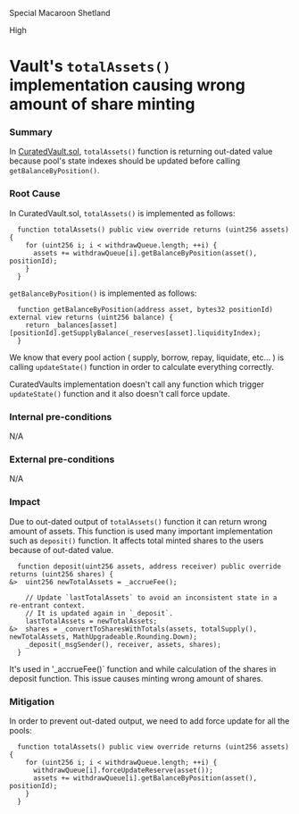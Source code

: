 Special Macaroon Shetland

High

# Vault's `totalAssets()` implementation causing wrong amount of share minting

### Summary

In [CuratedVault.sol](https://github.com/sherlock-audit/2024-06-new-scope/blob/c8300e73f4d751796daad3dadbae4d11072b3d79/zerolend-one/contracts/core/vaults/CuratedVault.sol#L368), `totalAssets()` function is returning out-dated value because pool's state indexes should be updated before calling `getBalanceByPosition()`. 

### Root Cause

In CuratedVault.sol, `totalAssets()` is implemented as follows:

```solidity
  function totalAssets() public view override returns (uint256 assets) {
    for (uint256 i; i < withdrawQueue.length; ++i) {
      assets += withdrawQueue[i].getBalanceByPosition(asset(), positionId);
    }
  }
```
`getBalanceByPosition()` is implemented as follows:

```solidity
  function getBalanceByPosition(address asset, bytes32 positionId) external view returns (uint256 balance) {
    return _balances[asset][positionId].getSupplyBalance(_reserves[asset].liquidityIndex);
  }
```

We know that every pool action ( supply, borrow, repay, liquidate, etc... ) is calling `updateState()` function in order to calculate everything correctly. 

CuratedVaults implementation doesn't call any function which trigger `updateState()` function and it also doesn't call force update. 

### Internal pre-conditions

N/A

### External pre-conditions

N/A

### Impact

Due to out-dated output of `totalAssets()` function it can return wrong amount of assets. This function is used many important implementation such as `deposit()` function. It affects total minted shares to the users because of out-dated value.
```solidity
  function deposit(uint256 assets, address receiver) public override returns (uint256 shares) {
&>  uint256 newTotalAssets = _accrueFee();

    // Update `lastTotalAssets` to avoid an inconsistent state in a re-entrant context.
    // It is updated again in `_deposit`.
    lastTotalAssets = newTotalAssets;
&>  shares = _convertToSharesWithTotals(assets, totalSupply(), newTotalAssets, MathUpgradeable.Rounding.Down);
    _deposit(_msgSender(), receiver, assets, shares);
  }
```
It's used in '_accrueFee()` function and while calculation of the shares in deposit function. This issue causes minting wrong amount of shares. 

### Mitigation

In order to prevent out-dated output, we need to add force update for all the pools:


```solidity
  function totalAssets() public view override returns (uint256 assets) {
    for (uint256 i; i < withdrawQueue.length; ++i) {
      withdrawQueue[i].forceUpdateReserve(asset());
      assets += withdrawQueue[i].getBalanceByPosition(asset(), positionId);
    }
  }
```